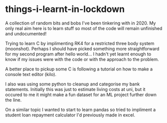 # things-i-learnt-in-lockdown
A collection of random bits and bobs I've been tinkering with in 2020. My only real aim here is to learn stuff so most of the code will remain unfinished and undocumented!

Trying to learn C by implimenting RK4 for a restricted three body system (moonshot). Perhaps I should have picked something more straightforward for my second program after hello world... I hadn't yet learnt enough to know if my issues were with the code or with the approach to the problem.

A better place to pickup some C is following a tutorial on how to make a console text editor (kilo).


I also was using some python to cleanup and categorise my bank statements. Initially this was just to estimate living costs at uni, but it occured to me it might make a fun dataset for an ML project further down the line.

On a similar topic I wanted to start to learn pandas so tried to impliment a student loan repayment calculator I'd previously made in excel. 
